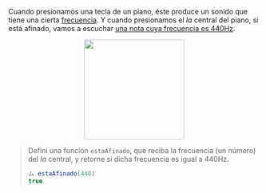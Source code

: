 Cuando presionamos una tecla de un piano, éste produce un sonido que tiene una cierta [frecuencia](https://es.wikipedia.org/wiki/Frecuencia). Y cuando presionamos el _la_ central del piano, si está afinado, vamos a escuchar [una nota cuya frecuencia es 440Hz](https://es.wikipedia.org/wiki/La_440). 

<div align="center">
<img width="200px" src="/static/piano.jpg" alt=""></img>
</div>


> Definí una función `estaAfinado`, que reciba la frecuencia (un número) del _la_ central, y retorne si dicha frecuencia es igual a 440Hz.
> 
> ```javascript
> ム estaAfinado(440)
> true
> ````
